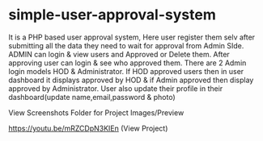# simple-user-approval-system
 It is a PHP based user approval system, Here user register them selv after submitting all the data they need to wait for approval from Admin SIde. ADMIN can login & view users and Approved or Delete them. After approving user can login & see who approved them. There are 2 Admin login models HOD & Administrator. If HOD approved users then in user dashboard it displays approved by HOD & if Admin approved then display approved by Administrator.
 User also update their profile in their dashboard(update name,email,password & photo)

 View Screenshots Folder for Project Images/Preview
 
https://youtu.be/mRZCDpN3KIEn (View Project)
